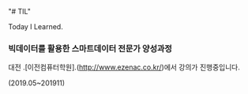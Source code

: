 "# TIL" 

Today I Learned.

### 빅데이터를 활용한 스마트데이터 전문가 양성과정

대전 .[이전컴퓨터학원].(http://www.ezenac.co.kr/)에서 강의가 진행중입니다.

(2019.05~201911)
